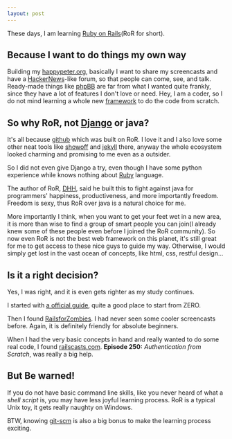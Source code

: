 ```yaml
---
layout: post
---
```

These days, I am learning [Ruby on Rails][ror](RoR for short).

## Because I want to do things my own way

Building my [happypeter.org][ho], basically I want to share my screencasts and
have a [HackerNews][hn]-like forum, so that people can come, see, and talk.
Ready-made things like [phpBB][bb] are far from what I wanted quite frankly,
since they have a lot of features I don't love or need.  Hey, I am a coder, so
I do not mind learning a whole new [framework][fw] to do the
code from scratch.


## So why RoR, not [Django][dj] or java?

It's all because [github][gh] which was built on RoR. I love it and I also
love some other neat tools like [showoff][sf] and [jekyll][jk] there, anyway
the whole ecosystem looked charming and promising to me even as a outsider. 

So I did not even give Django a try, even though I have some python experience while knows nothing about [Ruby][ry] language.

The author of RoR, [DHH][dhh], said he built this to fight against java for
programmers' happiness, productiveness, and more importantly freedom. Freedom
is sexy, thus RoR over java is a natural choice for me.  

More importantly I think, when you want to get your feet wet in a new area, it
is more than wise to find a group of smart people you can join(I already knew
some of these people even before I joined the RoR community). So now even RoR
is not the best web framework on this planet, it's still great for me to get
access to these nice guys to guide my way. Otherwise, I would simply get lost
in the vast ocean of concepts, like html, css, restful design...

## Is it a right decision?

Yes, I was right, and it is even gets righter as my study continues.

I started with [a official guide][off], quite a good place to start from ZERO.

Then I found [RailsforZombies][rfz]. I had never seen some cooler screencasts
before. Again, it is definitely friendly for absolute beginners.

When I had the very basic concepts in hand and really wanted to do some real
code, I found [railscasts.com][rc]. __Episode 250:__ _Authentication from
Scratch_, was really a big help.

## But Be warned!

If you do not have basic command line skills, like you never heard of what a
_shell script_ is, you may have less joyful learning process. RoR is a typical
Unix toy, it gets really naughty on Windows.


BTW, knowing [git-scm][git] is also a big bonus to make the learning process
exciting.

[ho]:   http://happypeter.org
[bb]:   http://www.phpbb.com/
[dj]:   https://www.djangoproject.com/
[gh]:   https://github.com/
[fw]:   http://en.wikipedia.org/wiki/Software_framework
[sf]:   https://github.com/scottbale/showoff
[ry]:   http://www.ruby-lang.org/en/
[jk]:   http://jekyllrb.com
[hn]:   http://news.ycombinator.com/
[rc]:   http://railscasts.com
[dhh]:  http://www.loudthinking.com/
[git]:  http://git-scm.com
[ror]:  http://rubyonrails.org/
[off]:  http://guides.rubyonrails.org/
[rfz]:  http://railsforzombies.org/
